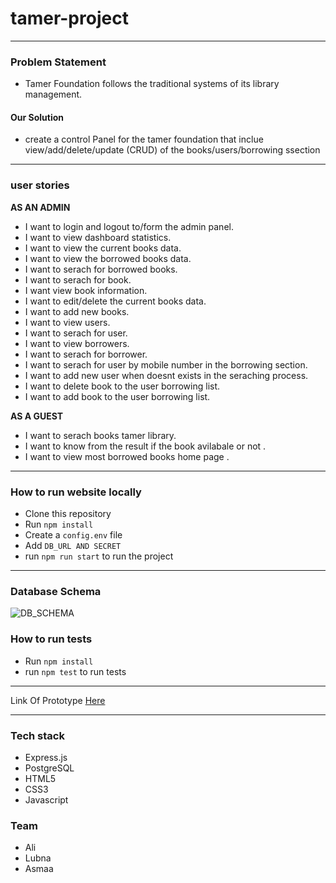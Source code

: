 # tamer-project

 ---------------------------
### Problem Statement

* Tamer Foundation follows the traditional systems of its library management.


#### Our Solution 

* create a control Panel for the tamer foundation that inclue view/add/delete/update (CRUD) of the books/users/borrowing ssection

 ---------------------------
 
 ### user stories
 **AS AN ADMIN**
 
* I want to login and logout to/form the admin panel.
* I want to view dashboard statistics. 
* I want to view the current books data. 
* I want to view the borrowed books data. 
* I want to serach for borrowed books.
* I want to serach for book.
* I want view book information.
* I want to edit/delete the current books data.
* I want to add new books.
* I want to view users.
* I want to serach for user.
* I want to view borrowers.
* I want to serach for borrower.
* I want to serach for user by mobile number in the borrowing section.
* I want to add new user when doesnt exists in the seraching process.
* I want to delete book to the user borrowing list.
* I want to add book to the user borrowing list.

**AS A GUEST**

* I want to serach books tamer library.
* I want to know from the result if the book avilabale or not .
* I want to view most borrowed books home page .


 --------------------------- 
 
### How to run website locally 
- Clone this repository
- Run ```npm install```
- Create a ```config.env``` file
- Add ```DB_URL AND SECRET``` 
- run ```npm run start``` to run the project

 ---------------------------
 
 ### Database Schema
 ![DB_SCHEMA](https://files.gitter.im/lubnaabd/Osl5/db.png)


### How to run tests
- Run ```npm install```
- run ```npm test``` to run tests

 ---------------------------
Link Of Prototype [Here ](https://www.figma.com/proto/bvtedIRRYAB3T86hrSEtJiKz/tamer-project?node-id=119%3A64&scaling=min-zoom&redirected=1)

 ---------------------------
### Tech stack
- Express.js
- PostgreSQL
- HTML5
- CSS3
- Javascript

### Team
- Ali
- Lubna
- Asmaa
